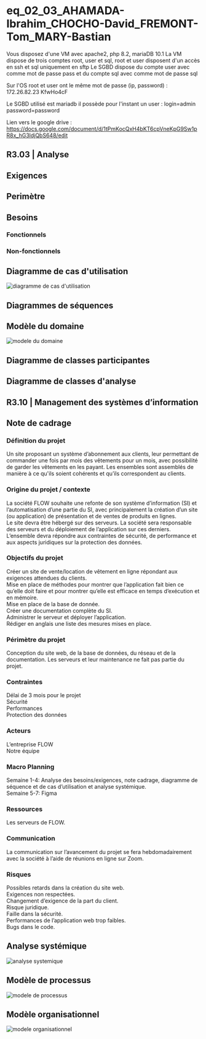 # eq_02_03_AHAMADA-Ibrahim_CHOCHO-David_FREMONT-Tom_MARY-Bastian


Vous disposez d'une VM avec apache2, php 8.2,  mariaDB 10.1 
La VM dispose de trois comptes root, user et sql, root et user disposent d'un accès en ssh et sql uniquement en sftp
Le SGBD dispose du compte user avec comme mot de passe pass et du compte sql avec comme mot de passe sql

Sur l'OS root et user ont le même mot de passe (ip, password) :
172.26.82.23
KfwHo4cF

Le SGBD utilisé est mariadb il possède pour l'instant un user : login=admin password=password

Lien vers le google drive : https://docs.google.com/document/d/1tPmKocQxH4bKT6cpVneKpG9Sw1pR8x_hG3ldjQbS648/edit



## R3.03 | Analyse

## Exigences

## Perimètre

## Besoins

### Fonctionnels

### Non-fonctionnels

## Diagramme de cas d'utilisation

![diagramme de cas d'utilisation](assets/cas_utilisation.png)

## Diagrammes de séquences

## Modèle du domaine

![modele du domaine](assets/modele_domaine.png)

## Diagramme de classes participantes

## Diagramme de classes d'analyse





## R3.10 | Management des systèmes d’information

## Note de cadrage

### Définition du projet

Un site proposant un système d’abonnement aux clients, leur permettant de commander une fois par mois des vêtements pour un mois, avec possibilité de garder les vêtements en les payant. Les ensembles sont assemblés de manière à ce qu'ils soient cohérents et qu’ils correspondent au clients.

### Origine du projet / contexte

La société FLOW souhaite une refonte de son système d’information (SI) et l’automatisation d’une partie du SI, avec principalement la création d’un site (ou application) de présentation et de ventes de produits en lignes.   
Le site devra être hébergé sur des serveurs. La société sera responsable des serveurs et du déploiement de l’application sur ces derniers.  
L’ensemble devra répondre aux contraintes de sécurité, de performance et aux aspects juridiques sur la protection des données.

### Objectifs du projet

Créer un site de vente/location de vêtement en ligne répondant aux exigences attendues du clients.  
Mise en place de méthodes pour montrer que l’application fait bien ce qu’elle doit faire et pour montrer qu’elle est efficace en temps d’exécution et en mémoire.  
Mise en place de la base de donnée.  
Créer une documentation complète du SI.  
Administrer le serveur et déployer l’application.  
Rédiger en anglais une liste des mesures mises en place.  

### Périmètre du projet

Conception du site web, de la base de données, du réseau et de la documentation. Les serveurs et leur maintenance ne fait pas partie du 
projet.

### Contraintes

Délai de 3 mois pour le projet  
Sécurité  
Performances  
Protection des données  

### Acteurs

L’entreprise FLOW  
Notre équipe  

### Macro Planning

Semaine 1-4: Analyse des besoins/exigences, note cadrage, diagramme de séquence et de cas d’utilisation et analyse systémique.  
Semaine 5-7: Figma  

### Ressources

Les serveurs de FLOW.  

### Communication

La communication sur l’avancement du projet se fera hebdomadairement avec la société à l’aide de réunions en ligne sur Zoom.  

### Risques

Possibles retards dans la création du site web.  
Exigences non respectées.  
Changement d’exigence de la part du client.  
Risque juridique.  
Faille dans la sécurité.  
Performances de l’application web trop faibles.  
Bugs dans le code.  

## Analyse systémique

![analyse systemique](assets/analyse_systemique.png)

## Modèle de processus

![modele de processus](assets/modele_processus.png)

## Modèle organisationnel

![modele organisationnel](assets/modele_organisationnel.png)